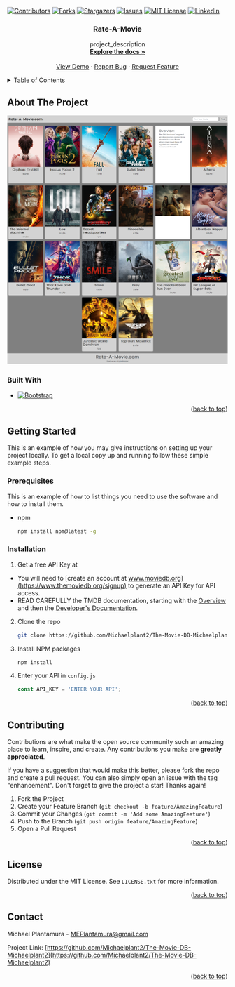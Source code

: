 <!-- PROJECT SHIELDS -->
[![Contributors][contributors-shield]][contributors-url]
[![Forks][forks-shield]][forks-url]
[![Stargazers][stars-shield]][stars-url]
[![Issues][issues-shield]][issues-url]
[![MIT License][license-shield]][license-url]
[![LinkedIn][linkedin-shield]][linkedin-url]



<!-- PROJECT LOGO -->
<h3 align="center">Rate-A-Movie</h3>

  <p align="center">
    project_description
    <br />
    <a href="https://github.com/Michaelplant2/The-Movie-DB-Michaelplant2"><strong>Explore the docs »</strong></a>
    <br />
    <br />
    <a href="https://rate-a-moviedb.netlify.app">View Demo</a>
    ·
    <a href="https://github.com/Michaelplant2/The-Movie-DB-Michaelplant2/issues">Report Bug</a>
    ·
    <a href="https://github.com/Michaelplant2/The-Movie-DB-Michaelplant2/issues">Request Feature</a>
  </p>
</div>



<!-- TABLE OF CONTENTS -->
<details>
  <summary>Table of Contents</summary>
  <ol>
    <li>
      <a href="#about-the-project">About The Project</a>
      <ul>
        <li><a href="#built-with">Built With</a></li>
      </ul>
    </li>
    <li>
      <a href="#getting-started">Getting Started</a>
      <ul>
        <li><a href="#prerequisites">Prerequisites</a></li>
        <li><a href="#installation">Installation</a></li>
      </ul>
    </li>
    <li><a href="#contributing">Contributing</a></li>
    <li><a href="#license">License</a></li>
    <li><a href="#contact">Contact</a></li>
  </ol>
</details>



<!-- ABOUT THE PROJECT -->
## About The Project

<img src="img/project-4.png" />


### Built With

* [![Bootstrap][Bootstrap.com]][Bootstrap-url]

<p align="right">(<a href="#readme-top">back to top</a>)</p>



<!-- GETTING STARTED -->
## Getting Started

This is an example of how you may give instructions on setting up your project locally.
To get a local copy up and running follow these simple example steps.

### Prerequisites

This is an example of how to list things you need to use the software and how to install them.
* npm
  ```sh
  npm install npm@latest -g
  ```

### Installation

1. Get a free API Key at 
- You will need to [create an account at www.moviedb.org](https://www.themoviedb.org/signup) to generate an API Key for API access.
- READ CAREFULLY the TMDB documentation, starting with the [Overview](https://www.themoviedb.org/documentation/api) and then the [Developer's Documentation](https://developers.themoviedb.org/3/getting-started/introductionapi).

2. Clone the repo
   ```sh
   git clone https://github.com/Michaelplant2/The-Movie-DB-Michaelplant2.git
   ```
3. Install NPM packages
   ```sh
   npm install
   ```
4. Enter your API in `config.js`
   ```js
   const API_KEY = 'ENTER YOUR API';
   ```

<p align="right">(<a href="#readme-top">back to top</a>)</p>


<!-- CONTRIBUTING -->
## Contributing

Contributions are what make the open source community such an amazing place to learn, inspire, and create. Any contributions you make are **greatly appreciated**.

If you have a suggestion that would make this better, please fork the repo and create a pull request. You can also simply open an issue with the tag "enhancement".
Don't forget to give the project a star! Thanks again!

1. Fork the Project
2. Create your Feature Branch (`git checkout -b feature/AmazingFeature`)
3. Commit your Changes (`git commit -m 'Add some AmazingFeature'`)
4. Push to the Branch (`git push origin feature/AmazingFeature`)
5. Open a Pull Request

<p align="right">(<a href="#readme-top">back to top</a>)</p>



<!-- LICENSE -->
## License

Distributed under the MIT License. See `LICENSE.txt` for more information.

<p align="right">(<a href="#readme-top">back to top</a>)</p>



<!-- CONTACT -->
## Contact

Michael Plantamura - MEPlantamura@gmail.com

Project Link: [https://github.com/Michaelplant2/The-Movie-DB-Michaelplant2](https://github.com/Michaelplant2/The-Movie-DB-Michaelplant2)

<p align="right">(<a href="#readme-top">back to top</a>)</p>


<!-- MARKDOWN LINKS & IMAGES -->
<!-- https://www.markdownguide.org/basic-syntax/#reference-style-links -->
[contributors-shield]: https://img.shields.io/github/contributors/Michaelplant2/The-Movie-DB-Michaelplant2.svg?style=for-the-badge
[contributors-url]: https://github.com/Michaelplant2/The-Movie-DB-Michaelplant2/graphs/contributors
[forks-shield]: https://img.shields.io/github/forks/Michaelplant2/The-Movie-DB-Michaelplant2.svg?style=for-the-badge
[forks-url]: https://github.com/Michaelplant2/The-Movie-DB-Michaelplant2/network/members
[stars-shield]: https://img.shields.io/github/stars/Michaelplant2/The-Movie-DB-Michaelplant2.svg?style=for-the-badge
[stars-url]: https://github.com/Michaelplant2/The-Movie-DB-Michaelplant2/stargazers
[issues-shield]: https://img.shields.io/github/issues/Michaelplant2/The-Movie-DB-Michaelplant2.svg?style=for-the-badge
[issues-url]: https://github.com/Michaelplant2/The-Movie-DB-Michaelplant2/issues
[license-shield]: https://img.shields.io/github/license/Michaelplant2/The-Movie-DB-Michaelplant2.svg?style=for-the-badge
[license-url]: https://github.com/Michaelplant2/The-Movie-DB-Michaelplant2/blob/master/LICENSE.txt
[linkedin-shield]: https://img.shields.io/badge/-LinkedIn-black.svg?style=for-the-badge&logo=linkedin&colorB=555
[linkedin-url]: https://linkedin.com/in/michael-plantamura-458347223/
[product-screenshot]: images/screenshot.png
[Next.js]: https://img.shields.io/badge/next.js-000000?style=for-the-badge&logo=nextdotjs&logoColor=white
[Next-url]: https://nextjs.org/
[React.js]: https://img.shields.io/badge/React-20232A?style=for-the-badge&logo=react&logoColor=61DAFB
[React-url]: https://reactjs.org/
[Vue.js]: https://img.shields.io/badge/Vue.js-35495E?style=for-the-badge&logo=vuedotjs&logoColor=4FC08D
[Vue-url]: https://vuejs.org/
[Angular.io]: https://img.shields.io/badge/Angular-DD0031?style=for-the-badge&logo=angular&logoColor=white
[Angular-url]: https://angular.io/
[Svelte.dev]: https://img.shields.io/badge/Svelte-4A4A55?style=for-the-badge&logo=svelte&logoColor=FF3E00
[Svelte-url]: https://svelte.dev/
[Laravel.com]: https://img.shields.io/badge/Laravel-FF2D20?style=for-the-badge&logo=laravel&logoColor=white
[Laravel-url]: https://laravel.com
[Bootstrap.com]: https://img.shields.io/badge/Bootstrap-563D7C?style=for-the-badge&logo=bootstrap&logoColor=white
[Bootstrap-url]: https://getbootstrap.com
[JQuery.com]: https://img.shields.io/badge/jQuery-0769AD?style=for-the-badge&logo=jquery&logoColor=white
[JQuery-url]: https://jquery.com 
